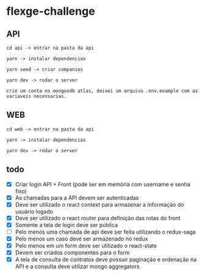 # flexge-challenge

## API

```
cd api -> entrar na pasta da api

yarn -> instalar dependencias

yarn seed -> criar companies

yarn dev -> rodar o server

crie um conta no mongoodb atlas, deixei um arquivo .env.example com as variaveis necessarias.
```

## WEB

```
cd web -> entrar na pasta da api

yarn -> instalar dependencias

yarn dev -> rodar o server
```

## todo

- [x] Criar login API + Front (pode ser em memória com username e senha fixo)
- [x] As chamadas para a API devem ser autenticadas
- [x] Deve ser utilizado o react context para armazenar a informação do usuário logado
- [x] Deve ser utilizado o react router para definição das rotas do front
- [x] Somente a tela de login deve ser pública
- [ ] Pelo menos uma chamada de api deve ser feita utilizando o redux-saga
- [x] Pelo menos um caso deve ser armazenado no redux
- [x] Pelo menos em um form deve ser utilizado o react-state
- [x] Devem ser criados componentes para o form
- [x] A tela de consulta de contratos deve possuir paginação e ordenação na API e a
consulta deve utilizar mongo aggregators
